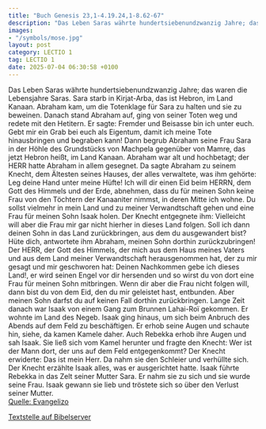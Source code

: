 ```yaml
---
title: "Buch Genesis 23,1-4.19.24,1-8.62-67"
description: "Das Leben Saras währte hundertsiebenundzwanzig Jahre; das waren die Lebensjahre Saras. Sara starb in Kirjat-Arba, das ist Hebron, im Land Kanaan. Abraham kam, um die Totenklage für Sara zu halten und sie zu beweinen. Danach stand Abraham auf, ging von seiner Toten weg und redete ...."
images:
- "/symbols/mose.jpg"
layout: post
category: LECTIO 1
tag: LECTIO 1
date: 2025-07-04 06:30:58 +0100
---
```

Das Leben Saras währte hundertsiebenundzwanzig Jahre; das waren die Lebensjahre Saras.
Sara starb in Kirjat-Arba, das ist Hebron, im Land Kanaan. Abraham kam, um die Totenklage für Sara zu halten und sie zu beweinen.
Danach stand Abraham auf, ging von seiner Toten weg und redete mit den Hetitern.<!--more--> Er sagte:
Fremder und Beisasse bin ich unter euch. Gebt mir ein Grab bei euch als Eigentum, damit ich meine Tote hinausbringen und begraben kann!
Dann begrub Abraham seine Frau Sara in der Höhle des Grundstücks von Machpela gegenüber von Mamre, das jetzt Hebron heißt, im Land Kanaan.
Abraham war alt und hochbetagt; der HERR hatte Abraham in allem gesegnet.
Da sagte Abraham zu seinem Knecht, dem Ältesten seines Hauses, der alles verwaltete, was ihm gehörte: Leg deine Hand unter meine Hüfte!
Ich will dir einen Eid beim HERRN, dem Gott des Himmels und der Erde, abnehmen, dass du für meinen Sohn keine Frau von den Töchtern der Kanaaniter nimmst, in deren Mitte ich wohne.
Du sollst vielmehr in mein Land und zu meiner Verwandtschaft gehen und eine Frau für meinen Sohn Isaak holen.
Der Knecht entgegnete ihm: Vielleicht will aber die Frau mir gar nicht hierher in dieses Land folgen. Soll ich dann deinen Sohn in das Land zurückbringen, aus dem du ausgewandert bist?
Hüte dich, antwortete ihm Abraham, meinen Sohn dorthin zurückzubringen!
Der HERR, der Gott des Himmels, der mich aus dem Haus meines Vaters und aus dem Land meiner Verwandtschaft herausgenommen hat, der zu mir gesagt und mir geschworen hat: Deinen Nachkommen gebe ich dieses Land!, er wird seinen Engel vor dir hersenden und so wirst du von dort eine Frau für meinen Sohn mitbringen.
Wenn dir aber die Frau nicht folgen will, dann bist du von dem Eid, den du mir geleistet hast, entbunden. Aber meinen Sohn darfst du auf keinen Fall dorthin zurückbringen.
Lange Zeit danach war Isaak von einem Gang zum Brunnen Lahai-Roï gekommen. Er wohnte im Land des Negeb.
Isaak ging hinaus, um sich beim Anbruch des Abends auf dem Feld zu beschäftigen. Er erhob seine Augen und schaute hin, siehe, da kamen Kamele daher.
Auch Rebekka erhob ihre Augen und sah Isaak. Sie ließ sich vom Kamel herunter
und fragte den Knecht: Wer ist der Mann dort, der uns auf dem Feld entgegenkommt? Der Knecht erwiderte: Das ist mein Herr. Da nahm sie den Schleier und verhüllte sich.
Der Knecht erzählte Isaak alles, was er ausgerichtet hatte.
Isaak führte Rebekka in das Zelt seiner Mutter Sara. Er nahm sie zu sich und sie wurde seine Frau. Isaak gewann sie lieb und tröstete sich so über den Verlust seiner Mutter.<br>
[Quelle: Evangelizo](https://evangeliumtagfuertag.org/DE/gospel)

[Textstelle auf Bibelserver](https://www.bibleserver.com/EU/1.Mose23,1-4.19.24,1-8.62-67)
